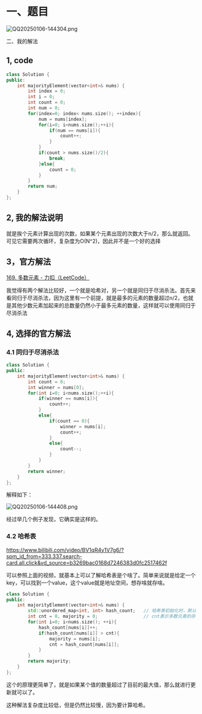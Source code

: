 # 一、题目

![QQ20250106-144304.png](D:\study\CPP\Leecode\Classic-Interview-150-quesions\P169-Most-elements\Picture\QQ20250106-144304.png)

 二、我的解法

## 1, code

```cpp
class Solution {
public:
    int majorityElement(vector<int>& nums) {
        int index = 0;
        int i = 0;
        int count = 0;
        int num = 0;
        for(index=0; index< nums.size(); ++index){
            num = nums[index];
            for(i=0; i<nums.size();++i){
                if(num == nums[i]){
                    count++;
                }
            }
            if(count > nums.size()/2){
                break;
            }else{
                count = 0;
            }
        }
        return num;
    }
};
```

## 2, 我的解法说明

就是挨个元素计算出现的次数，如果某个元素出现的次数大于n/2，那么就返回。可见它需要两次循环，复杂度为O(N^2)，因此并不是一个好的选择

## 3，官方解法

[169. 多数元素 - 力扣（LeetCode）](https://leetcode.cn/problems/majority-element/solutions/146074/duo-shu-yuan-su-by-leetcode-solution/?envType=study-plan-v2&envId=top-interview-150)

我觉得有两个解法比较好，一个就是哈希对，另一个就是同归于尽消杀法。首先来看同归于尽消杀法，因为这里有一个前提，就是最多的元素的数量超过n/2，也就是其他少数元素加起来的总数量仍然小于最多元素的数量，这样就可以使用同归于尽消杀法

## 4, 选择的官方解法

### 4.1 同归于尽消杀法

```cpp
class Solution {
public:
    int majorityElement(vector<int>& nums) {
        int count = 0;
        int winner = nums[0];
        for(int i=0; i<nums.size();++i){
            if(winner == nums[i]){
                count++;
            }
            else{
                if(count == 0){
                    winner = nums[i];
                    count++;
                }
                else{
                    count--;
                }
            }
        }
        return winner;
    }
};
```

解释如下：

![QQ20250106-144408.png](D:\study\CPP\Leecode\Classic-Interview-150-quesions\P169-Most-elements\Picture\QQ20250106-144408.png)

经过举几个例子发现，它确实是这样的。

### 4.2 哈希表

https://www.bilibili.com/video/BV1qR4y1V7g6/?spm_id_from=333.337.search-card.all.click&vd_source=b3269bac0168d7246383d0fc2517462f

可以参照上面的视频，就基本上可以了解哈希表是个啥了。简单来说就是给定一个key，可以找到一个value，这个value就是地址空间，想存啥就存啥。

```cpp
class Solution {
public:
    int majorityElement(vector<int>& nums) {
        std::unordered_map<int, int> hash_count;   // 哈希表初始化时，默认值为0
        int cnt = 0, majority = 0;                 // cnt表示多数元素的存储个数，majority多数元素的值
        for(int i=0; i<nums.size(); ++i){
            hash_count[nums[i]]++;
            if(hash_count[nums[i]] > cnt){
                majority = nums[i];
                cnt = hash_count[nums[i]];
            }
        }
        return majority;
    }
};
```

这个的原理更简单了，就是如果某个值的数量超过了目前的最大值，那么就进行更新就可以了。

这种解法复杂度比较低，但是仍然比较慢，因为要计算哈希。
